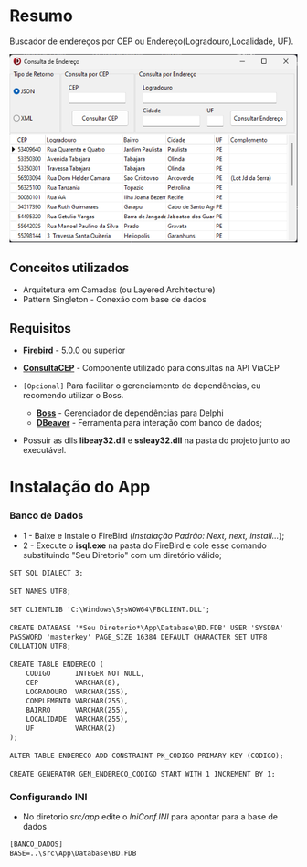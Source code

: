 # Resumo
Buscador de endereços por CEP ou Endereço(Logradouro,Localidade, UF).

![ConsultaEnderecoAPP](src/img/appimg.png) 

## Conceitos utilizados
* Arquitetura em Camadas (ou Layered Architecture)
* Pattern Singleton - Conexão com base de dados

## Requisitos
* [**Firebird**](https://firebirdsql.org/en/firebird-5-0-0/) - 5.0.0 ou superior
* [**ConsultaCEP**](https://github.com/Murilo-Per/ViaCEP-Component) - Componente utilizado para consultas na API ViaCEP

* `[Opcional]` Para facilitar o gerenciamento de dependências, eu recomendo utilizar o Boss.
   * [**Boss**](https://github.com/HashLoad/boss) - Gerenciador de dependências para Delphi
   * [**DBeaver**](https://dbeaver.io/download/) - Ferramenta para interação com banco de dados;

* Possuir as dlls **libeay32.dll** e **ssleay32.dll** na pasta do projeto junto ao executável.


# Instalação do App

### Banco de Dados
* 1 - Baixe e Instale o FireBird (*Instalação Padrão: Next, next, install...*);
* 2 - Execute o **isql.exe** na pasta do FireBird e cole esse comando substituindo "Seu Diretorio" com um diretório válido;
```
SET SQL DIALECT 3;

SET NAMES UTF8; 

SET CLIENTLIB 'C:\Windows\SysWOW64\FBCLIENT.DLL'; 

CREATE DATABASE '*Seu Diretorio*\App\Database\BD.FDB' USER 'SYSDBA' PASSWORD 'masterkey' PAGE_SIZE 16384 DEFAULT CHARACTER SET UTF8 COLLATION UTF8;

CREATE TABLE ENDERECO (
	CODIGO  	INTEGER NOT NULL,
	CEP			VARCHAR(8),
	LOGRADOURO	VARCHAR(255),
	COMPLEMENTO VARCHAR(255),
	BAIRRO 		VARCHAR(255),
	LOCALIDADE  VARCHAR(255),
	UF			VARCHAR(2)
);

ALTER TABLE ENDERECO ADD CONSTRAINT PK_CODIGO PRIMARY KEY (CODIGO);

CREATE GENERATOR GEN_ENDERECO_CODIGO START WITH 1 INCREMENT BY 1;

```

### Configurando INI
* No diretorio *src/app* edite o *IniConf.INI* para apontar para a base de dados
```
[BANCO_DADOS]
BASE=..\src\App\Database\BD.FDB
```
